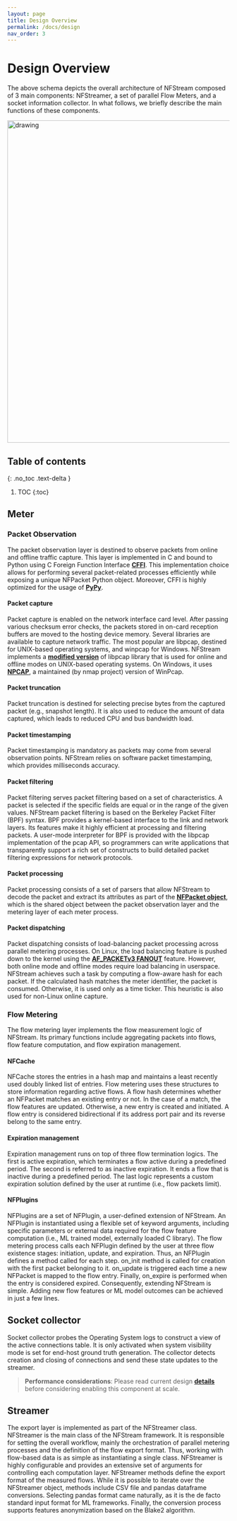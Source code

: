 ```yaml
---
layout: page
title: Design Overview
permalink: /docs/design
nav_order: 3
---
```


# Design Overview

The above schema depicts the overall architecture of NFStream composed of 3 main components: NFStreamer, a set 
of parallel Flow Meters, and a socket information collector. In what follows, we briefly describe the main 
functions of these components.

<img src="{{ site.baseurl }}/resources/architecture_nfstream.png" alt="drawing" width="730"/>

## Table of contents
{: .no_toc .text-delta }

1. TOC
{:toc}

## Meter

### Packet Observation
The packet observation layer is destined to observe packets from online and offline traffic capture. This layer is 
implemented in C and bound to Python using C Foreign Function Interface [**CFFI**][cffi]. This implementation choice 
allows for performing several packet-related processes efficiently while exposing a unique NFPacket Python object. 
Moreover, CFFI is highly optimized for the usage of [**PyPy**][pypy]. 

#### Packet capture 
Packet capture is enabled on the network interface card level. After passing various checksum error checks, the packets 
stored in on-card reception buffers are moved to the hosting device memory. Several libraries are available to capture 
network traffic. The most popular are libpcap, destined for UNIX-based operating systems, and winpcap for Windows. 
NFStream implements a [**modified version**][fanout_branch] of libpcap library that is used for online and offline modes 
on UNIX-based operating systems. On Windows, it uses [**NPCAP**][npcap], a maintained (by nmap project) version of 
WinPcap.

#### Packet truncation 
Packet truncation is destined for selecting precise bytes from the captured packet (e.g., snapshot length). It is also 
used to reduce the amount of data captured, which leads to reduced CPU and bus bandwidth load.


#### Packet timestamping 
Packet timestamping is mandatory as packets may come from several observation points. NFStream relies on software packet
timestamping, which provides milliseconds accuracy.

#### Packet filtering 
Packet filtering serves packet filtering based on a set of characteristics. A packet is selected if the specific fields 
are equal or in the range of the given values. NFStream packet filtering is based on the Berkeley Packet Filter (BPF) 
syntax. BPF provides a kernel-based interface to the link and network layers. Its features make it highly efficient at 
processing and filtering packets. A user-mode interpreter for BPF is provided with the libpcap implementation of 
the pcap API, so programmers can write applications that transparently support a rich set of constructs to build 
detailed packet filtering expressions for network protocols.

#### Packet processing 
Packet processing consists of a set of parsers that allow NFStream to decode the packet and extract its attributes as 
part of the [**NFPacket object**][nfpacket], which is the shared object between the packet observation layer and the 
metering layer of each meter process.

#### Packet dispatching
Packet dispatching consists of load-balancing packet processing across parallel metering processes. On Linux, 
the load balancing feature is pushed down to the kernel using the [**AF_PACKETv3 FANOUT**][fanout] feature. 
However, both online mode and offline modes require load balancing in userspace. NFStream achieves such a task by 
computing a flow-aware hash for each packet. If the calculated hash matches the meter identifier, the packet is 
consumed. Otherwise, it is used only as a time ticker. This heuristic is also used for non-Linux online capture. 

### Flow Metering
The flow metering layer implements the flow measurement logic of NFStream. Its primary functions include aggregating 
packets into flows, flow feature computation, and flow expiration management.

#### NFCache 
NFCache stores the entries in a hash map and maintains a least recently used doubly linked list of entries. 
Flow metering uses these structures to store information regarding active flows. A flow hash determines whether 
an NFPacket matches an existing entry or not. In the case of a match, the flow features are updated. Otherwise, a new 
entry is created and initiated. A flow entry is considered bidirectional if its address port pair and its reverse belong 
to the same entry.

#### Expiration management 
Expiration management runs on top of three flow termination logics. The first is active expiration, which terminates a 
flow active during a predefined period. The second is referred to as inactive expiration. It ends a flow that is 
inactive during a predefined period. The last logic represents a custom expiration solution defined by the user at 
runtime (i.e., flow packets limit).

#### NFPlugins 
NFPlugins are a set of NFPlugin, a user-defined extension of NFStream. An NFPlugin is instantiated using a flexible 
set of keyword arguments, including specific parameters or external data required for the flow feature computation 
(i.e., ML trained model, externally loaded C library). The flow metering process calls each NFPlugin defined by the 
user at three flow existence stages: initiation, update, and expiration. Thus, an NFPlugin defines a method called 
for each step. on_init method is called for creation with the first packet belonging to it. on_update is triggered 
each time a new NFPacket is mapped to the flow entry. Finally, on_expire is performed when the entry is considered 
expired. Consequently, extending NFStream is simple. Adding new flow features or ML model outcomes can be achieved 
in just a few lines.

## Socket collector
Socket collector probes the Operating System logs to construct a view of the active connections table.
It is only activated when system visibility mode is set for end-host ground truth generation. The collector detects 
creation and closing of connections and send these state updates to the streamer.

> **Performance considerations**: Please read current design [**details**][net_connection] before considering enabling 
> this component at scale.

## Streamer
The export layer is implemented as part of the NFStreamer class. NFStreamer is the main class of the NFStream framework.
It is responsible for setting the overall workflow, mainly the orchestration of parallel metering processes and the 
definition of the flow export format. Thus, working with flow-based data is as simple as instantiating a single class.
NFStreamer is highly configurable and provides an extensive set of arguments for controlling each computation layer.
NFStreamer methods define the export format of the measured flows. While it is possible to iterate over the NFStreamer 
object, methods include CSV file and pandas dataframe conversions. Selecting pandas format came naturally, as it is the 
de facto standard input format for ML frameworks. Finally, the conversion process supports features anonymization 
based on the Blake2 algorithm.

[cffi]: https://cffi.readthedocs.io/en/latest/index.html
[pypy]: https://www.pypy.org/
[npcap]: https://npcap.org
[nfpacket]: https://www.nfstream.org/docs/api#nfpacket-object
[fanout_branch]: https://github.com/the-tcpdump-group/libpcap/pull/869
[fanout]: https://manned.org/packet.7
[net_connection]: https://github.com/nfstream/nfstream/blob/358a2f43883c63db18b89a149683119768168805/nfstream/system.py#L126
